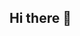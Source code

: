 ## Hi there 👋

<!--
**kelly-chuu/kelly-chuu** is a ✨ _special_ ✨ repository because its `README.md` (this file) appears on your GitHub profile.

Here are some ideas to get you started:

- 🔭 I’m currently working on learning how to code
- 🌱 I’m currently learning how to code
- 👯 I’m looking to collaborate on code
- 🤔 I’m looking for help with code
- 💬 Ask me about code?
- 📫 How to reach me: don't
- 😄 Pronouns: she/her
- ⚡ Fun fact: I'm a student
-->
